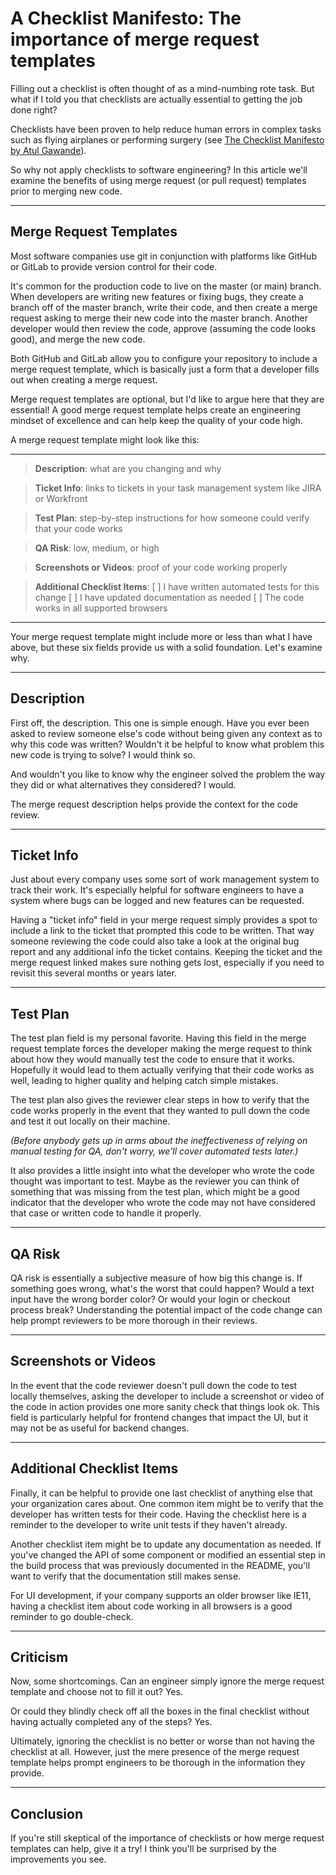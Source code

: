 # A Checklist Manifesto: The importance of merge request templates

Filling out a checklist is often thought of as a mind-numbing rote task. But what if I told you that checklists are actually essential to getting the job done right?

Checklists have been proven to help reduce human errors in complex tasks such as flying airplanes or performing surgery (see [The Checklist Manifesto by Atul Gawande](http://atulgawande.com/book/the-checklist-manifesto/)).

So why not apply checklists to software engineering? In this article we'll examine the benefits of using merge request (or pull request) templates prior to merging new code.

---

## Merge Request Templates

Most software companies use git in conjunction with platforms like GitHub or GitLab to provide version control for their code.

It's common for the production code to live on the master (or main) branch. When developers are writing new features or fixing bugs, they create a branch off of the master branch, write their code, and then create a merge request asking to merge their new code into the master branch. Another developer would then review the code, approve (assuming the code looks good), and merge the new code.

Both GitHub and GitLab allow you to configure your repository to include a merge request template, which is basically just a form that a developer fills out when creating a merge request.

Merge request templates are optional, but I'd like to argue here that they are essential! A good merge request template helps create an engineering mindset of excellence and can help keep the quality of your code high.

A merge request template might look like this:

---

> **Description**: what are you changing and why

> **Ticket Info**: links to tickets in your task management system like JIRA or Workfront

> **Test Plan**: step-by-step instructions for how someone could verify that your code works

> **QA Risk**: low, medium, or high

> **Screenshots or Videos**: proof of your code working properly

> **Additional Checklist Items**:
[ ] I have written automated tests for this change
[ ] I have updated documentation as needed
[ ] The code works in all supported browsers

---

Your merge request template might include more or less than what I have above, but these six fields provide us with a solid foundation. Let's examine why.

---

## Description

First off, the description. This one is simple enough. Have you ever been asked to review someone else's code without being given any context as to why this code was written? Wouldn't it be helpful to know what problem this new code is trying to solve? I would think so.

And wouldn't you like to know why the engineer solved the problem the way they did or what alternatives they considered? I would.

The merge request description helps provide the context for the code review.

---

## Ticket Info

Just about every company uses some sort of work management system to track their work. It's especially helpful for software engineers to have a system where bugs can be logged and new features can be requested.

Having a "ticket info" field in your merge request simply provides a spot to include a link to the ticket that prompted this code to be written. That way someone reviewing the code could also take a look at the original bug report and any additional info the ticket contains. Keeping the ticket and the merge request linked makes sure nothing gets lost, especially if you need to revisit this several months or years later.

---

## Test Plan

The test plan field is my personal favorite. Having this field in the merge request template forces the developer making the merge request to think about how they would manually test the code to ensure that it works. Hopefully it would lead to them actually verifying that their code works as well, leading to higher quality and helping catch simple mistakes.

The test plan also gives the reviewer clear steps in how to verify that the code works properly in the event that they wanted to pull down the code and test it out locally on their machine.

*(Before anybody gets up in arms about the ineffectiveness of relying on manual testing for QA, don't worry, we'll cover automated tests later.)*

It also provides a little insight into what the developer who wrote the code thought was important to test. Maybe as the reviewer you can think of something that was missing from the test plan, which might be a good indicator that the developer who wrote the code may not have considered that case or written code to handle it properly.

---

## QA Risk

QA risk is essentially a subjective measure of how big this change is. If something goes wrong, what's the worst that could happen? Would a text input have the wrong border color? Or would your login or checkout process break? Understanding the potential impact of the code change can help prompt reviewers to be more thorough in their reviews.

---

## Screenshots or Videos

In the event that the code reviewer doesn't pull down the code to test locally themselves, asking the developer to include a screenshot or video of the code in action provides one more sanity check that things look ok. This field is particularly helpful for frontend changes that impact the UI, but it may not be as useful for backend changes.

---

## Additional Checklist Items

Finally, it can be helpful to provide one last checklist of anything else that your organization cares about. One common item might be to verify that the developer has written tests for their code. Having the checklist here is a reminder to the developer to write unit tests if they haven't already.

Another checklist item might be to update any documentation as needed. If you've changed the API of some component or modified an essential step in the build process that was previously documented in the README, you'll want to verify that the documentation still makes sense.

For UI development, if your company supports an older browser like IE11, having a checklist item about code working in all browsers is a good reminder to go double-check.

---

## Criticism

Now, some shortcomings. Can an engineer simply ignore the merge request template and choose not to fill it out? Yes.

Or could they blindly check off all the boxes in the final checklist without having actually completed any of the steps? Yes.

Ultimately, ignoring the checklist is no better or worse than not having the checklist at all. However, just the mere presence of the merge request template helps prompt engineers to be thorough in the information they provide.

---

## Conclusion

If you're still skeptical of the importance of checklists or how merge request templates can help, give it a try! I think you'll be surprised by the improvements you see.
